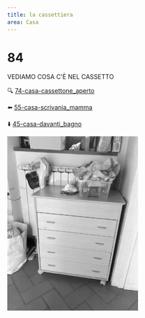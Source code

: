 ```yaml
---
title: la cassettiera
area: Casa
---
```

# 84
VEDIAMO COSA C'È NEL CASSETTO

🔍 [74-casa-cassettone_aperto](74-casa-cassettone_aperto.md)

⬅️ [55-casa-scrivania_mamma](55-casa-scrivania_mamma.md)

⬇️ [45-casa-davanti_bagno](45-casa-davanti_bagno.md)

![foto_68](../_assets/preview/foto_68.jpg)